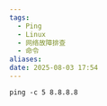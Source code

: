 ```yaml
---
tags:
  - Ping
  - Linux
  - 网络故障排查
  - 命令
aliases: 
date: 2025-08-03 17:54
---
```


```shell
ping -c 5 8.8.8.8
```